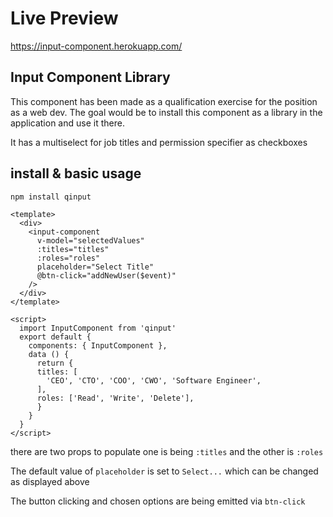 # Live Preview 
https://input-component.herokuapp.com/

## Input Component Library

This component has been made as a qualification exercise for the position as a web dev.
The goal would be to install this component as a library in the application and use it there.

It has a multiselect for job titles and permission specifier as checkboxes

## install & basic usage
` npm install qinput `

```
<template>
  <div>
    <input-component
      v-model="selectedValues"
      :titles="titles"
      :roles="roles"
      placeholder="Select Title"
      @btn-click="addNewUser($event)"
    />
  </div>
</template>

<script>
  import InputComponent from 'qinput'
  export default {
    components: { InputComponent },
    data () {
      return {
      titles: [
        'CEO', 'CTO', 'COO', 'CWO', 'Software Engineer',
      ],
      roles: ['Read', 'Write', 'Delete'],
      }
    }
  }
</script>
```

there are two props to populate one is being `:titles` and the other is `:roles`

The default value of `placeholder` is set to `Select...` which can be changed as displayed above

The button clicking and chosen options are being emitted via `btn-click`
